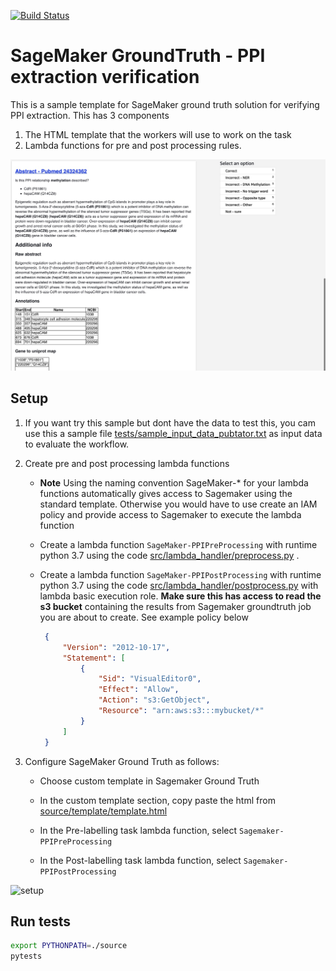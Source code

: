 [![Build Status](https://travis-ci.org/elangovana/ppi-sagemaker-groundtruth-verification.svg?branch=main)](https://travis-ci.org/elangovana/ppi-sagemaker-groundtruth-verification)

# SageMaker GroundTruth  - PPI extraction verification
This is a sample template for SageMaker  ground truth solution for verifying PPI extraction. 
This has 3 components
1. The HTML template that the workers will use to work on the task
1. Lambda functions for pre and post processing rules.


![demo](docs/demo.jpg)



## Setup
1. If you want try this sample but dont have the data to test this, you cam use this a sample file [tests/sample_input_data_pubtator.txt](tests/sample_input_data_pubtator.txt) as input data to evaluate the workflow.

1. Create pre and post processing lambda functions
    - **Note** Using the naming convention SageMaker-* for your lambda functions automatically gives access to Sagemaker using the standard template. Otherwise you would have to use create an IAM policy and provide access to Sagemaker to execute the lambda function
   
    - Create a lambda function `SageMaker-PPIPreProcessing` with runtime python 3.7 using the code [src/lambda_handler/preprocess.py](src/lambda_handler/preprocess.py) . 
   
    - Create a lambda function `SageMaker-PPIPostProcessing` with runtime python 3.7 using the code [src/lambda_handler/postprocess.py](src/lambda_handler/postprocess.py) with lambda basic execution role. **Make sure this has access to read the s3 bucket** containing the results from Sagemaker groundtruth job you are about to create. See example policy below
    
       ```json
        {
            "Version": "2012-10-17",
            "Statement": [
                {
                    "Sid": "VisualEditor0",
                    "Effect": "Allow",
                    "Action": "s3:GetObject",
                    "Resource": "arn:aws:s3:::mybucket/*"
                }
            ]
        }
       ```

1. Configure SageMaker Ground Truth as follows:
  
   - Choose custom template in Sagemaker Ground Truth
  
   - In the custom template section, copy paste the html from [source/template/template.html](source/template/template.html)
   
   - In the Pre-labelling task lambda function, select `Sagemaker-PPIPreProcessing`
   
   - In the Post-labelling task lambda function, select `Sagemaker-PPIPostProcessing`

![setup](docs/setup_custom_template.jpg)

 

## Run tests

```bash
export PYTHONPATH=./source
pytests
```
